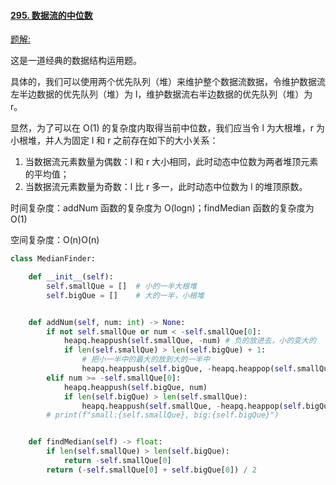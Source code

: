 #### [295. 数据流的中位数](https://leetcode-cn.com/problems/find-median-from-data-stream/)

[题解:](https://leetcode-cn.com/problems/find-median-from-data-stream/solution/gong-shui-san-xie-jing-dian-shu-ju-jie-g-pqy8/)

这是一道经典的数据结构运用题。

具体的，我们可以使用两个优先队列（堆）来维护整个数据流数据，令维护数据流左半边数据的优先队列（堆）为 l，维护数据流右半边数据的优先队列（堆）为 r。

显然，为了可以在 O(1) 的复杂度内取得当前中位数，我们应当令 l 为大根堆，r 为小根堆，并人为固定 l 和 r 之前存在如下的大小关系：

1. 当数据流元素数量为偶数：l 和 r 大小相同，此时动态中位数为两者堆顶元素的平均值；
2. 当数据流元素数量为奇数：l 比 r 多一，此时动态中位数为 l 的堆顶原数。

时间复杂度：addNum 函数的复杂度为 O(logn)；findMedian 函数的复杂度为 O(1)

空间复杂度：O(n)O(n)

```python
class MedianFinder:

    def __init__(self):
        self.smallQue = []  # 小的一半大根堆
        self.bigQue = []    # 大的一半，小根堆


    def addNum(self, num: int) -> None:
        if not self.smallQue or num < -self.smallQue[0]:
            heapq.heappush(self.smallQue, -num) # 负的放进去，小的变大的
            if len(self.smallQue) > len(self.bigQue) + 1:
                # 把小一半中的最大的放到大的一半中
                heapq.heappush(self.bigQue, -heapq.heappop(self.smallQue))
        elif num >= -self.smallQue[0]:
            heapq.heappush(self.bigQue, num)
            if len(self.bigQue) > len(self.smallQue):
                heapq.heappush(self.smallQue, -heapq.heappop(self.bigQue))
        # print(f"small:{self.smallQue}, big:{self.bigQue}")


    def findMedian(self) -> float:
        if len(self.smallQue) > len(self.bigQue):
            return -self.smallQue[0]
        return (-self.smallQue[0] + self.bigQue[0]) / 2
```
